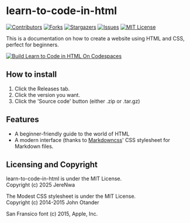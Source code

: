 # learn-to-code-in-html

[![Contributors][contributors-shield]][contributors-url]
[![Forks][forks-shield]][forks-url]
[![Stargazers][stars-shield]][stars-url]
[![Issues][issues-shield]][issues-url]
[![MIT License][license-shield]][license-url]

This is a documentation on how to create a website using HTML and CSS, perfect for beginners.


[![Build Learn to Code in HTML On Codespaces](https://github.com/codespaces/badge.svg)](https://github.com/codespaces/new/?repo=github)


## How to install
1. Click the Releases tab.
2. Click the version you want.
3. Click the 'Source code' button (either .zip or .tar.gz)

## Features
* A beginner-friendly guide to the world of HTML
* A modern interface (thanks to [Markdowncss](https://github.com/Markdowncss)' CSS stylesheet for Markdown files.

## Licensing and Copyright
learn-to-code-in-html is under the MIT License.<br/>
Copyright (c) 2025 JereNwa

The Modest CSS stylesheet is under the MIT License.<br/>
Copyright (c) 2014-2015 John Otander

San Fransico font (c) 2015, Apple, Inc.

[contributors-shield]: https://img.shields.io/github/contributors/JereNwa/learn-to-code-in-html.svg?style=for-the-badge
[contributors-url]: https://github.com/JereNwa/learn-to-code-in-html/graphs/contributors
[forks-shield]: https://img.shields.io/github/forks/JereNwa/learn-to-code-in-html.svg?style=for-the-badge
[forks-url]: https://github.com/JereNwa/learn-to-code-in-html/network/members
[stars-shield]: https://img.shields.io/github/stars/JereNwa/learn-to-code-in-html.svg?style=for-the-badge
[stars-url]: https://github.com/JereNwa/learn-to-code-in-html/stargazers
[issues-shield]: https://img.shields.io/github/issues/JereNwa/learn-to-code-in-html.svg?style=for-the-badge
[issues-url]: https://github.com/JereNwa/learn-to-code-in-html/issues
[license-shield]: https://img.shields.io/github/license/JereNwa/learn-to-code-in-html.svg?style=for-the-badge
[license-url]: https://github.com/JereNwa/learn-to-code-in-html/LICENSE
